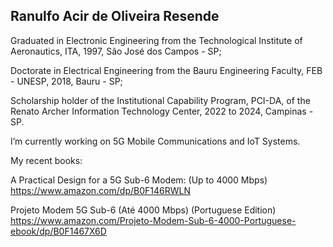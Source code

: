 ## Ranulfo Acir de Oliveira Resende
<!--
## Hi there 👋


**acirraor/acirraor** is a ✨ _special_ ✨ repository because its `README.md` (this file) appears on your GitHub profile.

Here are some ideas to get you started:

- 🔭 I’m currently working on ...
- 🌱 I’m currently learning ...
- 👯 I’m looking to collaborate on ...
- 🤔 I’m looking for help with ...
- 💬 Ask me about ...
- 📫 How to reach me: ...
- 😄 Pronouns: ...
- ⚡ Fun fact: ...
-->

Graduated in Electronic Engineering from the Technological Institute of Aeronautics, ITA, 1997, São José dos Campos - SP;

Doctorate in Electrical Engineering from the Bauru Engineering Faculty, FEB - UNESP, 2018, Bauru - SP;

Scholarship holder of the Institutional Capability Program, PCI-DA, of the Renato Archer Information Technology Center, 2022 to 2024, Campinas - SP.

I’m currently working on 5G Mobile Communications and IoT Systems.

My recent books:

A Practical Design for a 5G Sub-6 Modem: (Up to 4000 Mbps) 
https://www.amazon.com/dp/B0F146RWLN

Projeto Modem 5G Sub-6 (Até 4000 Mbps) (Portuguese Edition) 
https://www.amazon.com/Projeto-Modem-Sub-6-4000-Portuguese-ebook/dp/B0F1467X6D



